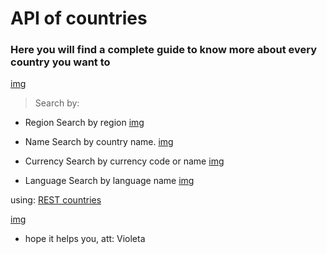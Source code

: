 # API of countries

### Here you will find a complete guide to know more about every country you want to

[img](./img/home.png)


> Search by: 

- Region
    Search by region
[img](./img/home2.png)

- Name
    Search by country name.
[img](./img/name.png)

- Currency
    Search by currency code or name
[img](./img/currency.png)


- Language
    Search by language name
[img](./img/language.png)


using: [REST countries](https://restcountries.com/)

[img](./img/rest.png)


- hope it helps you, att: Violeta
